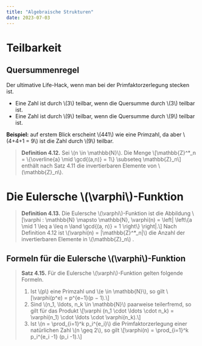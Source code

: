 ```yaml
---
title: "Algebraische Strukturen"
date: 2023-07-03
---
```


# Teilbarkeit

## Quersummenregel
Der ultimative Life-Hack, wenn man bei der Primfaktorzerlegung stecken ist.
- Eine Zahl ist durch \\(3\\) teilbar, wenn die Quersumme durch \\(3\\) teilbar ist.
- Eine Zahl ist durch \\(9\\) teilbar, wenn die Quersumme durch \\(9\\) teilbar ist.

**Beispiel:** auf erstem Blick erscheint \\(441\\) wie eine Primzahl, da aber \\(4+4+1 = 9\\) ist die Zahl durch \\(9\\) teilbar.

> **Definition 4.12.** Sei \\(n \in \mathbb{N}\\). Die Menge \\[\mathbb{Z}^*_n = \\{\overline{a} \mid \gcd{(a,n)} = 1\\} \subseteq \mathbb{Z}_n\\] enthält nach Satz 4.11 die invertierbaren Elemente von \\(\mathbb{Z}_n\\).

# Die Eulersche \\(\varphi\\)-Funktion

> **Definition 4.13.** Die Eulersche \\(\varphi\\)-Funktion ist die Abbildung \\[\varphi : \mathbb{N} \mapsto \mathbb{N}, \varphi(n) = \left| \left\\{a \mid 1 \leq a \leq n \land \gcd{(a, n)} = 1 \right\\} \right|.\\] Nach Definition 4.12 ist \\(\varphi(n) = |\mathbb{Z}^*_n|\\) die Anzahl der invertierbaren Elemente in \\(\mathbb{Z}_n\\) .

## Formeln für die Eulersche \\(\varphi\\)-Funktion
> **Satz 4.15.** Für die Eulersche \\(\varphi\\)-Funktion gelten folgende Formeln.
> 1. Ist \\(p\\) eine Primzahl und \\(e \in \mathbb{N}\\), so gilt \\[\varphi(p^e) = p^{e−1}(p − 1).\\]
> 2. Sind \\(n_1, \ldots, n_k \in \mathbb{N}\\) paarweise teilerfremd, so gilt für das Produkt \\[\varphi (n_1 \cdot \ldots \cdot n_k) = \varphi(n_1) \cdot \ldots \cdot \varphi(n_k).\\]
> 3. Ist \\(n = \prod_{i=1}^k p_i^{e_i}\\) die Primfaktorzerlegung einer natürlichen Zahl \\(n \geq 2\\), so gilt \\[\varphi(n) = \prod_{i=1}^k p_i^{e_i -1} (p_i -1).\\]